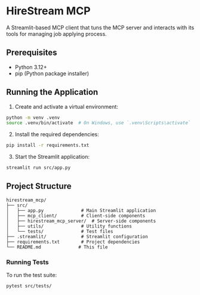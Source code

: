 # HireStream MCP

A Streamlit-based MCP client that tuns the MCP server and interacts with its tools for managing job applying process.

## Prerequisites

- Python 3.12+
- pip (Python package installer)

## Running the Application

1. Create and activate a virtual environment:

```bash
python -m venv .venv
source .venv/bin/activate  # On Windows, use `.venv\Scripts\activate`
```

2. Install the required dependencies:

```bash
pip install -r requirements.txt
```

3. Start the Streamlit application:

```bash
streamlit run src/app.py
```

## Project Structure

```
hirestream_mcp/
├── src/
│   ├── app.py              # Main Streamlit application
│   ├── mcp_client/         # Client-side components
│   ├── hirestream_mcp_server/  # Server-side components
│   ├── utils/              # Utility functions
│   └── tests/              # Test files
├── .streamlit/             # Streamlit configuration
├── requirements.txt        # Project dependencies
└── README.md              # This file
```

### Running Tests

To run the test suite:

```bash
pytest src/tests/
```
